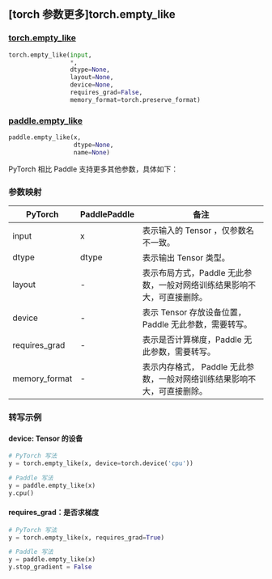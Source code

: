 ## [torch 参数更多]torch.empty_like

###  [torch.empty_like](https://pytorch.org/docs/stable/generated/torch.empty_like.html?highlight=empty_like#torch.empty_like)

```python
torch.empty_like(input,
                 *,
                 dtype=None,
                 layout=None,
                 device=None,
                 requires_grad=False,
                 memory_format=torch.preserve_format)
```

###  [paddle.empty_like](https://www.paddlepaddle.org.cn/documentation/docs/zh/develop/api/paddle/empty_like_cn.html)

```python
paddle.empty_like(x,
                  dtype=None,
                  name=None)
```

PyTorch 相比 Paddle 支持更多其他参数，具体如下：

### 参数映射

| PyTorch       | PaddlePaddle | 备注                                                         |
| ------------- | ------------ | ------------------------------------------------------------ |
| input         | x            | 表示输入的 Tensor ，仅参数名不一致。                         |
| dtype         | dtype        | 表示输出 Tensor 类型。                                       |
| layout        | -            | 表示布局方式，Paddle 无此参数，一般对网络训练结果影响不大，可直接删除。 |
| device        | -            | 表示 Tensor 存放设备位置，Paddle 无此参数，需要转写。    |
| requires_grad | -            | 表示是否计算梯度，Paddle 无此参数，需要转写。            |
| memory_format | -            | 表示内存格式， Paddle 无此参数，一般对网络训练结果影响不大，可直接删除。 |

### 转写示例

#### device: Tensor 的设备

```python
# PyTorch 写法
y = torch.empty_like(x, device=torch.device('cpu'))

# Paddle 写法
y = paddle.empty_like(x)
y.cpu()
```

#### requires_grad：是否求梯度

```python
# PyTorch 写法
y = torch.empty_like(x, requires_grad=True)

# Paddle 写法
y = paddle.empty_like(x)
y.stop_gradient = False
```
